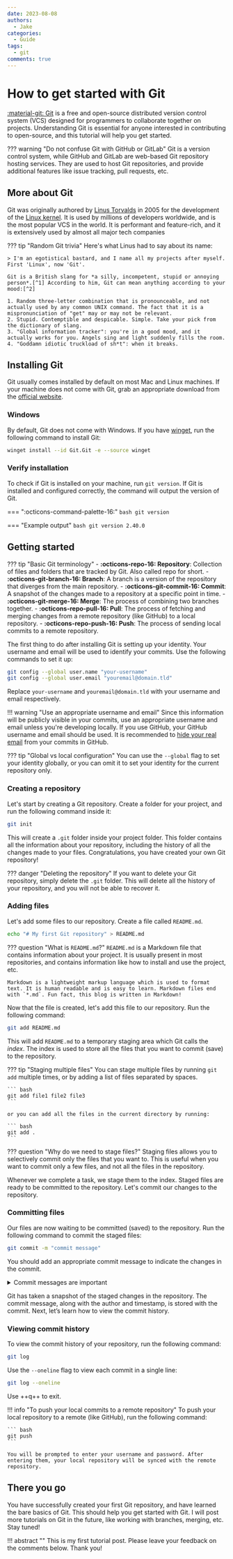 ```yaml
---
date: 2023-08-08
authors:
  - Jake
categories:
  - Guide
tags:
  - git
comments: true
---
```


# How to get started with Git

[:material-git: Git](https://git-scm.com/) is a free and open-source distributed version control system (VCS) designed for programmers to collaborate together on projects. Understanding Git is essential for anyone interested in contributing to open-source, and this tutorial will help you get started.
<!-- more -->
??? warning "Do not confuse Git with GitHub or GitLab"
    Git is a version control system, while GitHub and GitLab are web-based Git repository hosting services. They are used to host Git repositories, and provide additional features like issue tracking, pull requests, etc.

## More about Git

Git was originally authored by [Linus Torvalds](https://en.wikipedia.org/wiki/Linus_Torvalds) in 2005 for the development of the [Linux kernel](https://kernel.org/). It is used by millions of developers worldwide, and is the most popular VCS in the world. It is performant and feature-rich, and it is extensively used by almost all major tech companies

??? tip "Random Git trivia"
    Here's what Linus had to say about its name:

    > I'm an egotistical bastard, and I name all my projects after myself. First 'Linux', now 'Git'.

    Git is a British slang for *a silly, incompetent, stupid or annoying person*.[^1] According to him, Git can mean anything according to your mood:[^2]

    1. Random three-letter combination that is pronounceable, and not actually used by any common UNIX command. The fact that it is a mispronunciation of "get" may or may not be relevant.
    2. Stupid. Contemptible and despicable. Simple. Take your pick from the dictionary of slang.
    3. "Global information tracker": you're in a good mood, and it actually works for you. Angels sing and light suddenly fills the room.
    4. "Goddamn idiotic truckload of sh*t": when it breaks.

## Installing Git

Git usually comes installed by default on most Mac and Linux machines. If your machine does not come with Git, grab an appropriate download from the [official website](https://git-scm.com/downloads).

### Windows

By default, Git does not come with Windows. If you have [winget](https://docs.microsoft.com/en-us/windows/package-manager/winget), run the following command to install Git:

``` bash
winget install --id Git.Git -e --source winget
```

### Verify installation

To check if Git is installed on your machine, run `git version`. If Git is installed and configured correctly, the command will output the version of Git.
<!-- markdownlint-disable no-space-in-code -->
=== ":octicons-command-palette-16:"
    ``` bash
    git version
    ```

=== "Example output"
    ``` bash
    git version 2.40.0
    ```
<!-- markdownlint-enable no-space-in-code -->

## Getting started

??? tip "Basic Git terminology"
    - **:octicons-repo-16: Repository**: Collection of files and folders that are tracked by Git. Also called repo for short.
    - **:octicons-git-branch-16: Branch**: A branch is a version of the repository that diverges from the main repository.
    - **:octicons-git-commit-16: Commit**: A snapshot of the changes made to a repository at a specific point in time.
    - **:octicons-git-merge-16: Merge**: The process of combining two branches together.
    - **:octicons-repo-pull-16: Pull**: The process of fetching and merging changes from a remote repository (like GitHub) to a local repository.
    - **:octicons-repo-push-16: Push**: The process of sending local commits to a remote repository.

The first thing to do after installing Git is setting up your identity. Your username and email will be used to identify your commits. Use the following commands to set it up:

``` bash
git config --global user.name "your-username"
git config --global user.email "youremail@domain.tld"
```

Replace `your-username` and `youremail@domain.tld` with your username and email respectively.

!!! warning "Use an appropriate username and email"
    Since this information will be publicly visible in your commits, use an appropriate username and email unless you're developing locally. If you use GitHub, your GitHub username and email should be used. It is recommended to [hide your real email](https://docs.github.com/en/account-and-profile/setting-up-and-managing-your-personal-account-on-github/managing-email-preferences/setting-your-commit-email-address#setting-your-commit-email-address-on-github) from your commits in GitHub.

??? tip "Global vs local configuration"
    You can use the `--global` flag to set your identity globally, or you can omit it to set your identity for the current repository only.

### Creating a repository

Let's start by creating a Git repository. Create a folder for your project, and run the following command inside it:

``` bash
git init
```

This will create a `.git` folder inside your project folder. This folder contains all the information about your repository, including the history of all the changes made to your files. Congratulations, you have created your own Git repository!

??? danger "Deleting the repository"
    If you want to delete your Git repository, simply delete the `.git` folder. This will delete all the history of your repository, and you will not be able to recover it.

### Adding files

Let's add some files to our repository. Create a file called `README.md`.

``` bash
echo "# My first Git repository" > README.md
```

??? question "What is `README.md`?"
    `README.md` is a Markdown file that contains information about your project. It is usually present in most repositories, and contains information like how to install and use the project, etc.

    Markdown is a lightweight markup language which is used to format text. It is human readable and is easy to learn. Markdown files end with `*.md`. Fun fact, this blog is written in Markdown!

Now that the file is created, let's add this file to our repository. Run the following command:

``` bash
git add README.md
```

This will add `README.md` to a temporary staging area which Git calls the *index*. The index is used to store all the files that you want to commit (save) to the repository.

??? tip "Staging multiple files"
    You can stage multiple files by running `git add` multiple times, or by adding a list of files separated by spaces.

    ``` bash
    git add file1 file2 file3
    ```

    or you can add all the files in the current directory by running:

    ``` bash
    git add .
    ```

??? question "Why do we need to stage files?"
    Staging files allows you to selectively commit only the files that you want to. This is useful when you want to commit only a few files, and not all the files in the repository.

Whenever we complete a task, we stage them to the index. Staged files are ready to be committed to the repository. Let's commit our changes to the repository.

### Committing files

Our files are now waiting to be committed (saved) to the repository. Run the following command to commit the staged files:

``` bash
git commit -m "commit message"
```

You should add an appropriate commit message to indicate the changes in the commit.

<!-- image wasn't rendering in admonition, workaround -->
<details class="warning" markdown><summary>Commit messages are important</summary>
<figure markdown>
![Relevant XKCD](https://imgs.xkcd.com/comics/git_commit.png){ loading=lazy align=right }
<figcaption markdown>:material-magnify-plus-outline: Click to enlarge. Source: [XKCD 1296](https://xkcd.com/1296).</figcaption>
</figure>
Commit messages help you and others understand the changes made in the commit. A good commit message should be short and descriptive. It should be in the imperative mood, and should not end with a period. For example, a good commit message would be `Add README.md` or `Fix typo in README.md` instead of `Added README.md` or `fixed typo in README.md.`.
</details>

Git has taken a snapshot of the staged changes in the repository. The commit message, along with the author and timestamp, is stored with the commit. Next, let’s learn how to view the commit history.

### Viewing commit history

To view the commit history of your repository, run the following command:

``` bash
git log
```

Use the `--oneline` flag to view each commit in a single line:

``` bash
git log --oneline
```

Use ++q++ to exit.

!!! info "To push your local commits to a remote repository"
    To push your local repository to a remote (like GitHub), run the following command:

    ``` bash
    git push
    ```

    You will be prompted to enter your username and password. After entering them, your local repository will be synced with the remote repository.

## There you go

You have successfully created your first Git repository, and have learned the bare basics of Git. This should help you get started with Git. I will post more tutorials on Git in the future, like working with branches, merging, etc. Stay tuned!

!!! abstract ""
    This is my first tutorial post. Please leave your feedback on the comments below. Thank you!

<!-- markdownlint-disable link-image-reference-definitions -->
[^1]: According to [Wiktionary](https://en.wiktionary.org/wiki/git#Noun).
[^2]: Linus himself wrote this in the [initial README file](https://github.com/git/git/blob/e83c5163316f89bfbde7d9ab23ca2e25604af290/README) for Git.
<!-- markdownlint-enable link-image-reference-definitions -->
